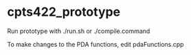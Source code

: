 # cpts422_prototype

Run prototype with ./run.sh or ./compile.command

To make changes to the PDA functions, edit pdaFunctions.cpp
